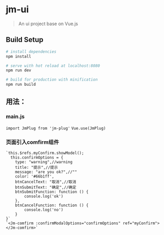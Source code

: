 # jm-ui

> An ui project base on Vue.js

## Build Setup

``` bash
# install dependencies
npm install

# serve with hot reload at localhost:8080
npm run dev

# build for production with minification
npm run build
```

## 用法：
### main.js
`import JmPlug from 'jm-plug'`
`Vue.use(JmPlug)`

### 页面引入comfirm组件
```
`this.$refs.myConfirm.showModel();  
  this.confirmOptions = {  
    type: "warning",//warning  
    title: "提示",//提示  
    message: "are you ok?",//""  
    color: '#66b1ff',  
    btnCancelText: "取消",//取消  
    btnSubmitText: "确定",//确定  
    btnSubmitFunction: function () {    
        console.log('ok')    
    },  
    btnCancelFunction: function () {  
        console.log('no')  
    }  
}`  
`<Jm-comfirm :confirmModalOptions="confirmOptions" ref="myConfirm"></Jm-comfirm>`
```
